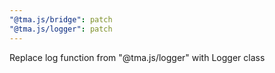 ```yaml
---
"@tma.js/bridge": patch
"@tma.js/logger": patch
---
```


Replace log function from "@tma.js/logger" with Logger class
